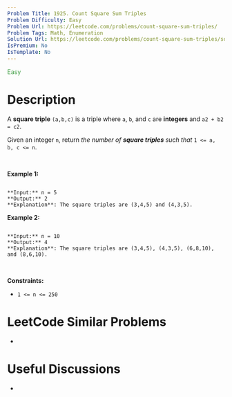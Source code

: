 ```yaml
---
Problem Title: 1925. Count Square Sum Triples
Problem Difficulty: Easy
Problem Url: https://leetcode.com/problems/count-square-sum-triples/
Problem Tags: Math, Enumeration
Solution Url: https://leetcode.com/problems/count-square-sum-triples/solution/
IsPremium: No
IsTemplate: No
---
```


<span style="color: rgb(67, 160, 71);">Easy</span>

# Description

A **square triple** `(a,b,c)` is a triple where `a`, `b`, and `c` are **integers** and `a2 + b2 = c2`.


Given an integer `n`, return *the number of **square triples** such that* `1 <= a, b, c <= n`.


 


**Example 1:**



```

**Input:** n = 5
**Output:** 2
**Explanation**: The square triples are (3,4,5) and (4,3,5).

```

**Example 2:**



```

**Input:** n = 10
**Output:** 4
**Explanation**: The square triples are (3,4,5), (4,3,5), (6,8,10), and (8,6,10).

```

 


**Constraints:**


* `1 <= n <= 250`




# LeetCode Similar Problems

- []()

# Useful Discussions

- []()
